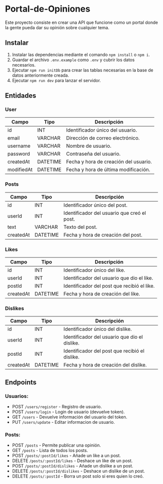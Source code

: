# Portal-de-Opiniones

Este proyecto consiste en crear una API que funcione como un portal donde la gente pueda dar su opinión sobre cualquier tema.

## Instalar

1. Instalar las dependencias mediante el comando `npm install` o `npm i`.
2. Guardar el archivo `.env.example` como `.env` y cubrir los datos necesarios.
3. Ejecutar `npm run initDb` para crear las tablas necesarias en la base de datos anteriormente creada.
4. Ejecutar `npm run dev` para lanzar el servidor.

## Entidades

### User

| Campo      | Tipo     | Descripción                           |
| ---------- | -------- | ------------------------------------- |
| id         | INT      | Identificador único del usuario.      |
| email      | VARCHAR  | Dirección de correo electrónico.      |
| username   | VARCHAR  | Nombre de usuario.                    |
| password   | VARCHAR  | Contraseña del usuario.               |
| createdAt  | DATETIME | Fecha y hora de creación del usuario. |
| modifiedAt | DATETIME | Fecha y hora de última modificación.  |

### Posts

| Campo     | Tipo     | Descripción                                   |
| --------- | -------- | --------------------------------------------  |
| id        | INT      | Identificador único del post.                 |
| userId    | INT      | Identificador del usuario que creó el post.   |
| text      | VARCHAR  | Texto del post.                               |
| createdAt | DATETIME | Fecha y hora de creación del post.            |

### Likes

| Campo     | Tipo     | Descripción                                   |
| --------- | -------- | --------------------------------------------  |
| id        | INT      | Identificador único del like.                 |
| userId    | INT      | Identificador del usuario que dio el like.    |
| postId    | INT      | Identificador del post que recibió el like.   |
| createdAt | DATETIME | Fecha y hora de creación del like.            |

### Dislikes

| Campo     | Tipo     | Descripción                                   |
| --------- | -------- | --------------------------------------------  |
| id        | INT      | Identificador único del dislike.              |
| userId    | INT      | Identificador del usuario que dio el dislike. |
| postId    | INT      | Identificador del post que recibió el dislike.|
| createdAt | DATETIME | Fecha y hora de creación del dislike.            |

## Endpoints

### Usuarios:

-   POST `/users/register` - Registro de usuario.
-   POST `/users/login` - Login de usuario (devuelve token).
-   GET `/users` - Devuelve información del usuario del token.
-   PUT `/users/update` - Editar informacion de usuario.

### Posts:

-   POST `/posts` - Permite publicar una opinión.
-   GET `/posts` - Lista de todos los posts.
-   POST `/posts/:postId/likes` - Añade un like a un post.
-   DELETE `/posts/:postId/likes` - Deshace un like de un post.
-   POST `/posts/:postId/dislikes` - Añade un dislike a un post.
-   DELETE `/posts/:postId/dislikes` - Deshace un dislike de un post.
-   DELETE `/posts/:postId` - Borra un post solo si eres quien lo creó.
